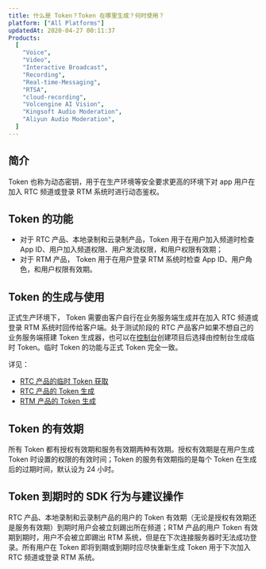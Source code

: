 ```yaml
---
title: 什么是 Token？Token 在哪里生成？何时使用？
platform: ["All Platforms"]
updatedAt: 2020-04-27 00:11:37
Products:
  [
    "Voice",
    "Video",
    "Interactive Broadcast",
    "Recording",
    "Real-time-Messaging",
    "RTSA",
    "cloud-recording",
    "Volcengine AI Vision",
    "Kingsoft Audio Moderation",
    "Aliyun Audio Moderation",
  ]
---
```


## 简介

Token 也称为动态密钥，用于在生产环境等安全要求更高的环境下对 app 用户在加入 RTC 频道或登录 RTM 系统时进行动态鉴权。

## Token 的功能

- 对于 RTC 产品、本地录制和云录制产品，Token 用于在用户加入频道时检查 App ID、用户加入频道权限、用户发流权限，和用户权限有效期；
- 对于 RTM 产品， Token 用于在用户登录 RTM 系统时检查 App ID、用户角色，和用户权限有效期。

## Token 的生成与使用

正式生产环境下， Token 需要由客户自行在业务服务端生成并在加入 RTC 频道或登录 RTM 系统时回传给客户端。处于测试阶段的 RTC 产品客户如果不想自己的业务服务端搭建 Token 生成器，也可以在[控制台](https://console.agora.io/)创建项目后选择由控制台生成临时 Token。临时 Token 的功能与正式 Token 完全一致。

详见：

- [RTC 产品的临时 Token 获取](https://docs.agora.io/cn/Agora%20Platform/token?platform=All%20Platforms#%E8%8E%B7%E5%8F%96%E4%B8%B4%E6%97%B6-token)
- [RTC 产品的 Token 生成](https://docs.agora.io/cn/Interactive%20Broadcast/token_server_cpp?platform=CPP)
- [RTM 产品的 Token 生成](https://docs.agora.io/cn/Real-time-Messaging/rtm_token?platform=All%20Platforms)

## Token 的有效期

所有 Token 都有授权有效期和服务有效期两种有效期。授权有效期是在用户生成 Token 时设置的权限的有效时间；Token 的服务有效期指的是每个 Token 在生成后的过期时间，默认设为 24 小时。

## Token 到期时的 SDK 行为与建议操作

RTC 产品、本地录制和云录制产品的用户的 Token 有效期（无论是授权有效期还是服务有效期）到期时用户会被立刻踢出所在频道；RTM 产品的用户 Token 有效期到期时，用户不会被立即踢出 RTM 系统，但是在下次连接服务器时无法成功登录。所有用户在 Token 即将到期或到期时应尽快重新生成 Token 用于下次加入 RTC 频道或登录 RTM 系统。
